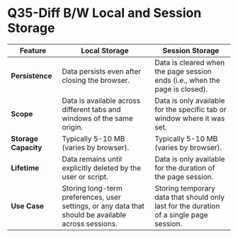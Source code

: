 # Q35-Diff B/W Local and Session Storage

| **Feature**          | **Local Storage**                                                                                   | **Session Storage**                                                                     |
| -------------------- | --------------------------------------------------------------------------------------------------- | --------------------------------------------------------------------------------------- |
| **Persistence**      | Data persists even after closing the browser.                                                       | Data is cleared when the page session ends (i.e., when the page is closed).             |
| **Scope**            | Data is available across different tabs and windows of the same origin.                             | Data is only available for the specific tab or window where it was set.                 |
| **Storage Capacity** | Typically 5-10 MB (varies by browser).                                                              | Typically 5-10 MB (varies by browser).                                                  |
| **Lifetime**         | Data remains until explicitly deleted by the user or script.                                        | Data is only available for the duration of the page session.                            |
| **Use Case**         | Storing long-term preferences, user settings, or any data that should be available across sessions. | Storing temporary data that should only last for the duration of a single page session. |
